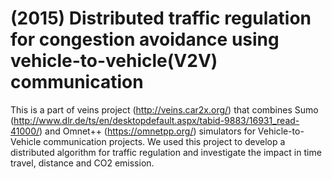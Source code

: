 # (2015) Distributed traffic regulation for congestion avoidance using vehicle-to-vehicle(V2V) communication

This is a part of veins project (http://veins.car2x.org/) that combines Sumo (http://www.dlr.de/ts/en/desktopdefault.aspx/tabid-9883/16931_read-41000/) and Omnet++ (https://omnetpp.org/) simulators for Vehicle-to-Vehicle communication projects. We used this project to develop a distributed algorithm for traffic regulation and investigate the impact in time travel, distance and CO2 emission.
